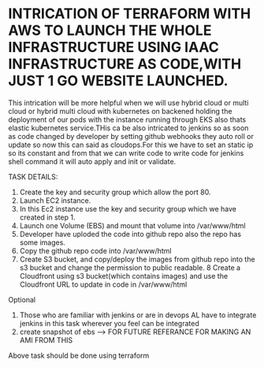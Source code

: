 # INTRICATION OF TERRAFORM WITH AWS TO LAUNCH THE WHOLE INFRASTRUCTURE USING IAAC INFRASTRUCTURE AS CODE,WITH JUST 1 GO WEBSITE LAUNCHED.
This intrication will be more helpful when we will use hybrid cloud or multi cloud or hybrid multi cloud with kubernetes on backened holding the deployment of our pods with the instance running through EKS also thats elastic kubernetes service.THis ca be also intricated to jenkins so as soon as code changed by developer by setting github webhooks they auto roll or update so now this can said as cloudops.For this we have to set an static ip so its constant and from that we can write code to write code for jenkins shell command it will auto apply and init or validate.

TASK DETAILS:

1. Create the key and security group which allow the port 80.
2. Launch EC2 instance.
3. In this Ec2 instance use the key and security group which we have created in step 1.
4. Launch one Volume (EBS) and mount that volume into /var/www/html
5. Developer have uploded the code into github repo also the repo has some images.
6. Copy the github repo code into /var/www/html
7. Create S3 bucket, and copy/deploy the images from github repo into the s3 bucket and change the permission to public readable.
8 Create a Cloudfront using s3 bucket(which contains images) and use the Cloudfront URL to  update in code in /var/www/html

Optional
1) Those who are familiar with jenkins or are in devops AL have to integrate jenkins in this task wherever you feel can be integrated
2) create snapshot of ebs --> FOR FUTURE REFERANCE FOR MAKING AN AMI FROM THIS

Above task should be done using terraform
